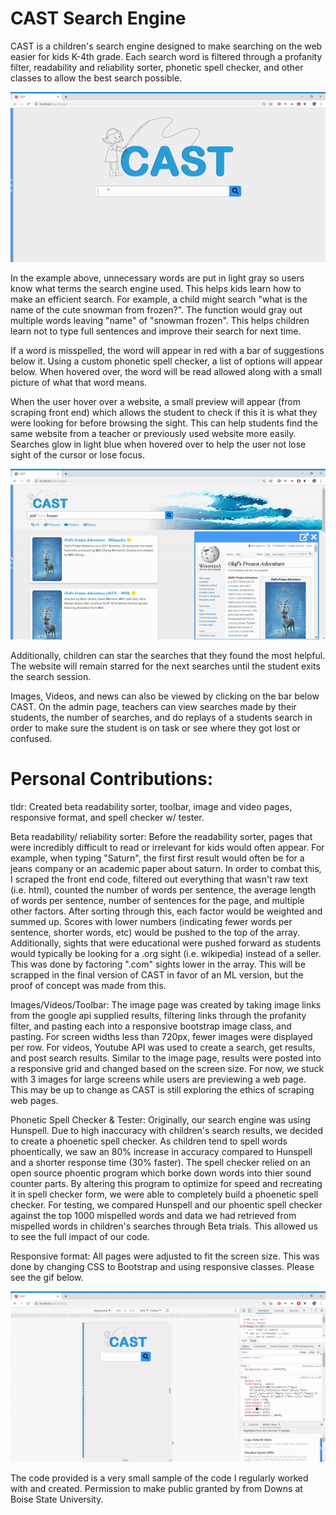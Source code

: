 # CAST Search Engine
CAST is a children's search engine designed to make searching on the web easier for kids K-4th grade. Each search word is filtered through a profanity filter, readability and reliability sorter, phonetic spell checker, and other classes to allow the best search possible. 

![](Cast-Gif-Part1.gif)

In the example above, unnecessary words are put in light gray so users know what terms the search engine used. This helps kids learn how to make an efficient search. For example, a child might search "what is the name of the cute snowman from frozen?". The function would gray out multiple words leaving "name" of "snowman frozen". This helps children learn not to type full sentences and improve their search for next time.

If a word is misspelled, the word will appear in red with a bar of suggestions below it. Using a custom phonetic spell checker, a list of options will appear below. When hovered over, the word will be read allowed along with a small picture of what that word means. 

When the user hover over a website, a small preview will appear (from scraping front end) which allows the student to check if this it is what they were looking for before browsing the sight. This can help students find the same website from a teacher or previously used website more easily. Searches glow in light blue when hovered over to help the user not lose sight of the cursor or lose focus.

![](Cast-Gif-Part2.gif)

Additionally, children can star the searches that they found the most helpful. The website will remain starred for the next searches until the student exits the search session. 

Images, Videos, and news can also be viewed by clicking on the bar below CAST. On the admin page, teachers can view searches made by their students, the number of searches, and do replays of a students search in order to make sure the student is on task or see where they got lost or confused. 

# Personal Contributions:
tldr: Created beta readability sorter, toolbar, image and video pages, responsive format, and spell checker w/ tester.

Beta readability/ reliability sorter: Before the readability sorter, pages that were incredibly difficult to read or irrelevant for kids would often appear. For example, when typing "Saturn", the first first result would often be for a jeans company or an academic paper about saturn. In order to combat this, I scraped the front end code, filtered out everything that wasn't raw text (i.e. html), counted the number of words per sentence, the average length of words per sentence, number of sentences for the page, and multiple other factors. After sorting through this, each factor would be weighted and summed up. Scores with lower numbers (indicating fewer words per sentence, shorter words, etc) would be pushed to the top of the array. Additionally, sights that were educational were pushed forward as students would typically be looking for a .org sight (i.e. wikipedia) instead of a seller. This was done by factoring ".com" sights lower in the array. This will be scrapped in the final version of CAST in favor of an ML version, but the proof of concept was made from this.

Images/Videos/Toolbar: The image page was created by taking image links from the google api supplied results, filtering links through the profanity filter, and pasting each into a responsive bootstrap image class, and pasting. For screen widths less than 720px, fewer images were displayed per row. For videos, Youtube API was used to create a search, get results, and post search results. Similar to the image page, results were posted into a responsive grid and changed based on the screen size. For now, we stuck with 3 images for large screens while users are previewing a web page. This may be up to change as CAST is still exploring the ethics of scraping web pages. 

Phonetic Spell Checker & Tester: Originally, our search engine was using Hunspell. Due to high inaccuracy with children's search results, we decided to create a phoenetic spell checker. As children tend to spell words phoentically, we saw an 80% increase in accuracy compared to Hunspell and a shorter response time (30% faster). The spell checker relied on an open source phoentic program which borke down words into thier sound counter parts. By altering this program to optimize for speed and recreating it in spell checker form, we were able to completely build a phoenetic spell checker. For testing, we compared Hunspell and our phoentic spell checker against the top 1000 mispelled words and data we had retrieved from mispelled words in children's searches through Beta trials. This allowed us to see the full impact of our code.

Responsive format: All pages were adjusted to fit the screen size. This was done by changing CSS to Bootstrap and using responsive classes. Please see the gif below. 

![](Cast-Gif-Part3.gif)

The code provided is a very small sample of the code I regularly worked with and created. Permission to make public granted by from Downs at Boise State University. 
